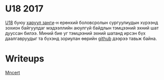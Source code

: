 # U18 2017

[U18](http://www.haruulzangi.mn/challengesu18/rules) буюу [харуул занги](http://www.haruulzangi.mn/about)-н ерөнхий боловсролын сургуулиудын хүрээнд зохион байгуулдаг мэдээллийн аюулгүй байдлын тэмцээний эхний шат дууссан билээ. Миний бие уг тэмцээний эхний шатанд ирсэн бүх даалгавруудыг та бүхэнд зориулан өөрийн [github](https://github.com/enkhee-Osiris) дээрээ тавьж байна.

# Writeups

[Mncert](mncert.org/blog/post/Writeup)
